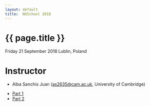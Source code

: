 ```yaml
---
layout: default
title:  NGSchool 2018
---
```


# {{ page.title }}

Friday 21 September 2018
Lublin, Poland

# Instructor

  - Alba Sanchis Juan (as2635@cam.ac.uk, University of Cambridge)
  
* [Part 1](http://ngleadall.github.io/train_malta_nanopore)
* [Part 2](http://alsanju.github.io/train_malta_nanopore)
